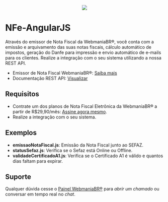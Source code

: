 <p align="center">
  <img src="https://wmbr.s3.amazonaws.com/img/logo_webmaniabr_github.png">
</p>

# NFe-AngularJS
Através do emissor de Nota Fiscal da WebmaniaBR®, você conta com a emissão e arquivamento das suas notas fiscais, cálculo automático de impostos, geração do Danfe para impressão e envio automático de e-mails para os clientes. Realize a integração com o seu sistema utilizando a nossa REST API.

- Emissor de Nota Fiscal WebmaniaBR®: [Saiba mais](https://webmaniabr.com/nota-fiscal-eletronica/)
- Documentação REST API: [Visualizar](https://webmaniabr.com/docs/rest-api-nfe/)

## Requisitos

- Contrate um dos planos de Nota Fiscal Eletrônica da WebmaniaBR® a partir de R$29,90/mês: [Assine agora mesmo](https://webmaniabr.com/nota-fiscal-eletronica/).
- Realize a integração com o seu sistema.

## Exemplos

- **emissaoNotaFiscal.js**: Emissão da Nota Fiscal junto ao SEFAZ.
- **statusSefaz.js**: Verifica se o Sefaz está Online ou Offline.
- **validadeCertificadoA1.js**: Verifica se o Certificado A1 é válido e quantos dias faltam para expirar.

## Suporte
Qualquer dúvida cesse o [Painel WebmaniaBR®](https://webmaniabr.com/painel/) para *abrir um chamado* ou conversar em tempo real no *chat*.
